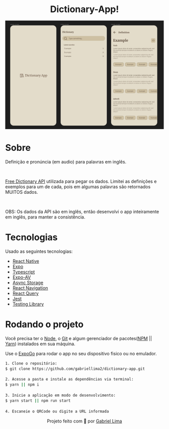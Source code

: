 <h1 align="center">
    Dictionary-App!
</h1>

<div align="center">
  <img src="./public/github/figma.jpg" alt="demonstração do projeto" >
</div>

# Sobre

Definição e pronúncia (em audio) para palavras em inglês.

<br />

[Free Dictionary API](https://dictionaryapi.dev/) utilizada para pegar os dados.
Limitei as definições e exemplos para um de cada, pois em algumas palavras são
retornados MUITOS dados.

<br />

OBS: Os dados da API são em inglês, então desenvolvi o app inteiramente em inglês, para manter a consistência.

# Tecnologias

Usado as seguintes tecnologias:

- [React Native](https://reactnative.dev/)
- [Expo](https://expo.dev/)
- [Typescript](https://www.typescriptlang.org/)
- [Expo-AV](https://docs.expo.dev/versions/latest/sdk/av/)
- [Async Storage](https://react-native-async-storage.github.io/async-storage/docs/usage/)
- [React Navigation](https://reactnavigation.org/)
- [React Query](https://react-query-v2.tanstack.com/)
- [Jest](https://jestjs.io/pt-BR/)
- [Testing Library](https://testing-library.com/docs/react-native-testing-library/intro/)

# Rodando o projeto

Você precisa ter o [Node](https://nodejs.org/en/), o [Git](https://git-scm.com/) e algum gerenciador de pacotes([NPM](https://docs.npmjs.com/downloading-and-installing-node-js-and-npm/) || [Yarn](https://classic.yarnpkg.com/lang/en/docs/install)) instalados em sua máquina.

Use o [ExpoGo](https://expo.dev/client) para rodar o app no seu dispositivo fisico ou no emulador.

```bash
1. Clone o repositório:
$ git clone https://github.com/gabriellima2/dictionary-app.git

2. Acesse a pasta e instale as dependências via terminal:
$ yarn || npm i

3. Inicie a aplicação em modo de desenvolvimento:
$ yarn start || npm run start

4. Escaneie o QRCode ou digite a URL informada
```

<p align="center">Projeto feito com 💙 por <a href="https://www.linkedin.com/in/gabriel-lima-860612236">Gabriel Lima</a></p>
